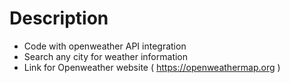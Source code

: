 # Description
- Code with openweather API integration
- Search any city for weather information
- Link for Openweather website (<a target ="No_blank"> https://openweathermap.org </a> )
